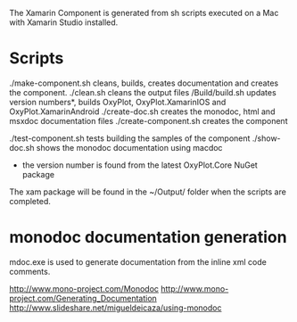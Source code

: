 The Xamarin Component is generated from sh scripts executed on a Mac with Xamarin Studio installed. 

# Scripts

./make-component.sh         cleans, builds, creates documentation and creates the component.
  ./clean.sh                cleans the output files
  /Build/build.sh           updates version numbers*, builds OxyPlot, OxyPlot.XamarinIOS and OxyPlot.XamarinAndroid
  ./create-doc.sh           creates the monodoc, html and msxdoc documentation files
  ./create-component.sh     creates the component

./test-component.sh         tests building the samples of the component
./show-doc.sh               shows the monodoc documentation using macdoc

* the version number is found from the latest OxyPlot.Core NuGet package

The xam package will be found in the ~/Output/ folder when the scripts are completed.

# monodoc documentation generation
mdoc.exe is used to generate documentation from the inline xml code comments.

http://www.mono-project.com/Monodoc
http://www.mono-project.com/Generating_Documentation
http://www.slideshare.net/migueldeicaza/using-monodoc